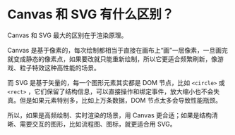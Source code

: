 # Canvas 和 SVG 有什么区别？

Canvas 和 SVG 最大的区别在于渲染原理。

Canvas 是基于像素的，每次绘制都相当于直接在画布上“画”一层像素，一旦画完就变成静态的像素点，如果要改就只能重新绘制，所以它更适合频繁刷新，像游戏、粒子特效这种高性能的场景。

而 SVG 是基于矢量的，每一个图形元素其实都是 DOM 节点，比如 `<circle>` 或 `<rect>` ，它们保留了结构信息，可以直接操作和绑定事件，放大缩小也不会失真。但是如果元素特别多，比如上万条数据，DOM 节点太多会导致性能瓶颈。

所以，如果是高频绘制、实时渲染的场景，用 Canvas 更合适；如果是结构清晰、需要交互的图形，比如流程图、图标，就更适合用 SVG。